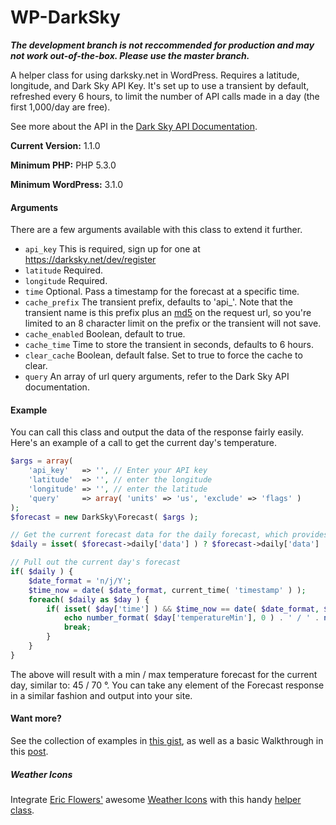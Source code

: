 # WP-DarkSky

***The development branch is not reccommended for production and may not work out-of-the-box. Please use the master branch.***

A helper class for using darksky.net in WordPress. Requires a latitude, longitude, and Dark Sky API Key. It's set up to use a transient by default, refreshed every 6 hours, to limit the number of API calls made in a day (the first 1,000/day are free).

See more about the API in the [Dark Sky API Documentation](https://darksky.net/dev/docs).

**Current Version:** 1.1.0

**Minimum PHP:** PHP 5.3.0

**Minimum WordPress:** 3.1.0

#### Arguments

There are a few arguments available with this class to extend it further. 

- `api_key` This is required, sign up for one at https://darksky.net/dev/register
- `latitude` Required.
- `longitude` Required.
- `time`	Optional. Pass a timestamp for the forecast at a specific time.
- `cache_prefix` The transient prefix, defaults to 'api_'. Note that the transient name is this prefix plus an [md5](http://php.net/manual/en/function.md5.php) on the request url, so you're limited to an 8 character limit on the prefix or the transient will not save.
- `cache_enabled`	Boolean, default to true.
- `cache_time` Time to store the transient in seconds, defaults to 6 hours.
- `clear_cache` Boolean, default false. Set to true to force the cache to clear.
- `query`	An array of url query arguments, refer to the Dark Sky API documentation.

#### Example

You can call this class and output the data of the response fairly easily. Here's an example of a call to get the current day's temperature.

```php
$args = array(
	'api_key' 	=> '', // Enter your API key
	'latitude'	=> '', // enter the longitude
	'longitude'	=> '', // enter the latitude
	'query'		=> array( 'units' => 'us', 'exclude' => 'flags' )
);
$forecast = new DarkSky\Forecast( $args );

// Get the current forecast data for the daily forecast, which provides the next 7 days
$daily = isset( $forecast->daily['data'] ) ? $forecast->daily['data'] : false;

// Pull out the current day's forecast
if( $daily ) {
	$date_format = 'n/j/Y';
	$time_now = date( $date_format, current_time( 'timestamp' ) );
	foreach( $daily as $day ) {
		if( isset( $day['time'] ) && $time_now == date( $date_format, $day['time'] ) ) {
			echo number_format( $day['temperatureMin'], 0 ) . ' / ' . number_format( $day['temperatureMax'], 0 );
			break;
		}
	}
}
```

The above will result with a min / max temperature forecast for the current day, similar to: 45 / 70 &deg;. You can take any element of the Forecast response in a similar fashion and output into your site.

#### Want more?

See the collection of examples in [this gist](https://gist.github.com/joshuadavidnelson/d6fa0c17faf3f0ea0192), as well as a basic Walkthrough in this [post](https://joshuadnelson.com/weather-in-wordpress-with-forecast-io/).

##### Weather Icons

Integrate [Eric Flowers'](https://github.com/erikflowers) awesome [Weather Icons](https://github.com/erikflowers/weather-icons) with this handy [helper class](https://gist.github.com/joshuadavidnelson/12e9915ad81d62a6991c).